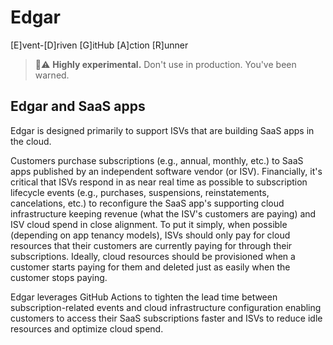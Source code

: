 # Edgar
[E]vent-[D]riven [G]itHub [A]ction [R]unner

> 🧪⚠️ __Highly experimental.__ Don't use in production. You've been warned.

## Edgar and SaaS apps

Edgar is designed primarily to support ISVs that are building SaaS apps in the cloud.

Customers purchase subscriptions (e.g., annual, monthly, etc.) to SaaS apps published by an independent software vendor (or ISV). Financially, it's critical that ISVs respond in as near real time as possible to subscription lifecycle events (e.g., purchases, suspensions, reinstatements, cancelations, etc.) to reconfigure the SaaS app's supporting cloud infrastructure keeping revenue (what the ISV's customers are paying) and ISV cloud spend in close alignment. To put it simply, when possible (depending on app tenancy models), ISVs should only pay for cloud resources that their customers are currently paying for through their subscriptions. Ideally, cloud resources should be provisioned when a customer starts paying for them and deleted just as easily when the customer stops paying.

Edgar leverages GitHub Actions to tighten the lead time between subscription-related events and cloud infrastructure configuration enabling customers to access their SaaS subscriptions faster and ISVs to reduce idle resources and optimize cloud spend.

